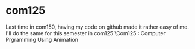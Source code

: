 # com125
Last time in com150, having my code on github made it rather easy of me. I'll do the same for this semester in com125
\\Com125 : Computer Prgramming Using Animation
